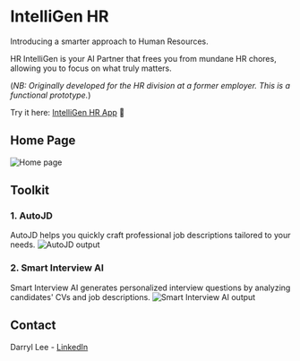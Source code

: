 # IntelliGen HR

Introducing a smarter approach to Human Resources. 

HR IntelliGen is your AI Partner that frees you from mundane HR chores, allowing you to focus on what truly matters.

(_NB: Originally developed for the HR division at a former employer. This is a functional prototype._)

Try it here: [IntelliGen HR App](https://hr-intelligen.streamlit.app/) 🚀

## Home Page
![Home page](https://github.com/user-attachments/assets/367dc48f-01fe-47eb-b98e-eb9a4cadcbe9)

## Toolkit

### 1. AutoJD
AutoJD helps you quickly craft professional job descriptions tailored to your needs.
![AutoJD output](https://github.com/user-attachments/assets/596615ff-4941-4b27-9696-1c012bfd11f3)

### 2. Smart Interview AI
Smart Interview AI generates personalized interview questions by analyzing candidates' CVs and job descriptions.
![Smart Interview AI output](https://github.com/user-attachments/assets/f135f043-6b23-4ad8-98d0-9a26750cae42)

## Contact
Darryl Lee - [LinkedIn](https://www.linkedin.com/in/darryl-lee-jk/)
